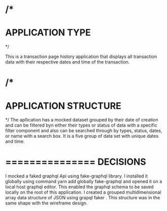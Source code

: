/*
=============== 
APPLICATION TYPE
===============
*/

 This is a transaction page history application that displays all transaction data with their respective dates and time of the transaction.

/*
=============== 
APPLICATION STRUCTURE
===============
*/
The apllication has a mocked dataset grouped by their date of creation and can be filtered byn either their types or status of data with a specific filter component and also can be searched through by types, status, dates, or name with a search box.
It is a five group of data set with unique dates and time. 


=============== 
DECISIONS
===============
I mocked a faked graphql Api using fake-graphql library. I installed it globally using command yarn add globally fake-graphql and opened it on a local host graphql editor.
This enabled the graphql schema  to be saved locally on the root of this application.
I created a grouped multidimensional array data structure of JSON  using grapql faker .
This structure was in the same shape with the wireframe design. 
 




